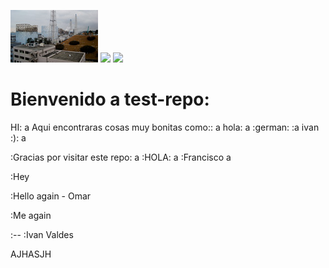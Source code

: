 ![001-thumb.jpg](/media/001-thumb.jpg)
![](//photo.jpg)
![](/photo.jpg)

# Bienvenido a test-repo:
HI:
a
Aqui encontraras cosas muy bonitas como::
a
hola:
a
:german:
:a
ivan :):
a

:Gracias por visitar este repo:
a
:HOLA:
a
:Francisco
a

:Hey

:Hello again - Omar

:Me again

:--
:Ivan Valdes

AJHASJH


